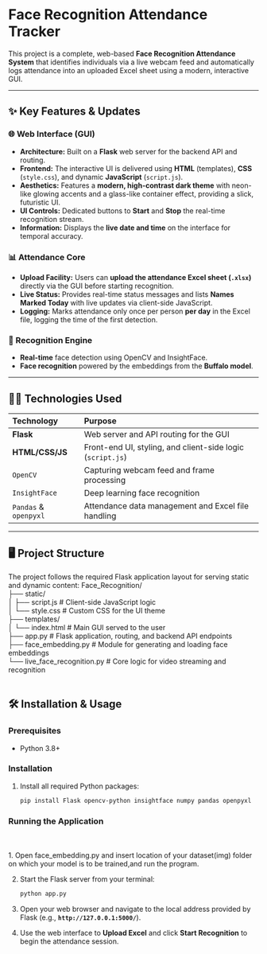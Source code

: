# Face Recognition Attendance Tracker

This project is a complete, web-based **Face Recognition Attendance System** that identifies individuals via a live webcam feed and automatically logs attendance into an uploaded Excel sheet using a modern, interactive GUI.

---

## ✨ Key Features & Updates

### 🌐 Web Interface (GUI)
* **Architecture:** Built on a **Flask** web server for the backend API and routing.
* **Frontend:** The interactive UI is delivered using **HTML** (templates), **CSS** (`style.css`), and dynamic **JavaScript** (`script.js`).
* **Aesthetics:** Features a **modern, high-contrast dark theme** with neon-like glowing accents and a glass-like container effect, providing a slick, futuristic UI.
* **UI Controls:** Dedicated buttons to **Start** and **Stop** the real-time recognition stream.
* **Information:** Displays the **live date and time** on the interface for temporal accuracy.

### 📊 Attendance Core
* **Upload Facility:** Users can **upload the attendance Excel sheet (`.xlsx`)** directly via the GUI before starting recognition.
* **Live Status:** Provides real-time status messages and lists **Names Marked Today** with live updates via client-side JavaScript.
* **Logging:** Marks attendance only once per person **per day** in the Excel file, logging the time of the first detection.

### 🧠 Recognition Engine
* **Real-time** face detection using OpenCV and InsightFace.
* **Face recognition** powered by the embeddings from the **Buffalo model**.

---

## 👨‍💻 Technologies Used

| Technology | Purpose |
| :--- | :--- |
| **Flask** | Web server and API routing for the GUI |
| **HTML/CSS/JS** | Front-end UI, styling, and client-side logic (`script.js`) |
| `OpenCV` | Capturing webcam feed and frame processing |
| `InsightFace` | Deep learning face recognition |
| `Pandas` & `openpyxl` | Attendance data management and Excel file handling |

---

## 🖥️ Project Structure

The project follows the required Flask application layout for serving static and dynamic content:
Face_Recognition/<br>
├── static/<br>
│   ├── script.js             # Client-side JavaScript logic<br>
│   └── style.css             # Custom CSS for the UI theme<br>
├── templates/<br>
│   └── index.html            # Main GUI served to the user<br>
├── app.py                    # Flask application, routing, and backend API endpoints<br>
├── face_embedding.py         # Module for generating and loading face embeddings<br>
└── live_face_recognition.py  # Core logic for video streaming and recognition<br>
<br>
## 🛠️ Installation & Usage

### Prerequisites

-   Python 3.8+

### Installation

1.  Install all required Python packages:

    ```bash
    pip install Flask opencv-python insightface numpy pandas openpyxl
    ```

### Running the Application
<br>
<br>
 1. Open face_embedding.py and insert location of your dataset(img) folder on which your model is to be trained,and run the program. <br>

2.  Start the Flask server from your terminal:

    ```bash
    python app.py
    ```
   

3.  Open your web browser and navigate to the local address provided by Flask (e.g., **`http://127.0.0.1:5000/`**).

4.  Use the web interface to **Upload Excel** and click **Start Recognition** to begin the attendance session.
